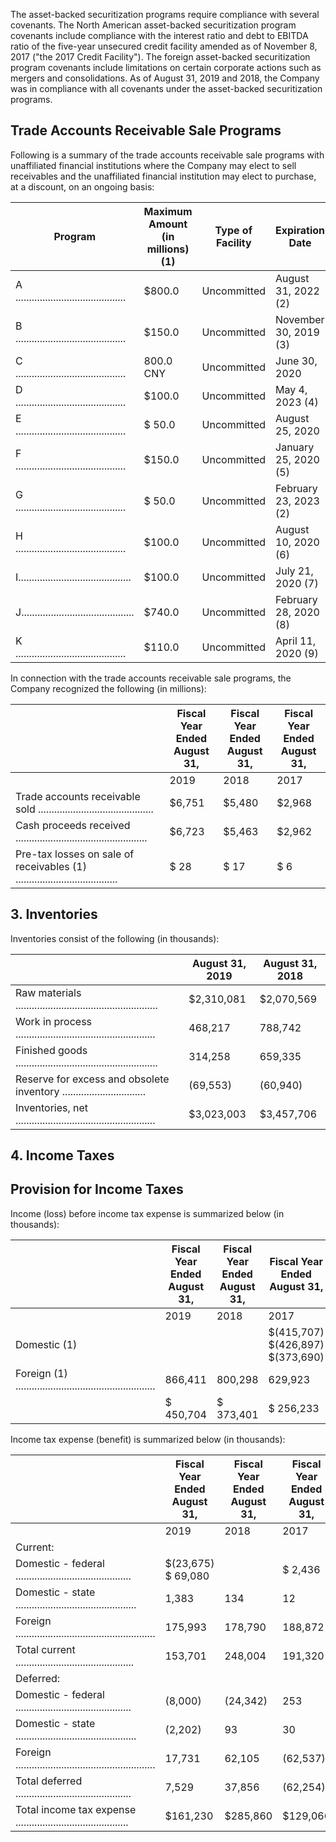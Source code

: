 The asset-backed securitization programs require compliance with several covenants. The North American asset-backed securitization program covenants include compliance with the interest ratio and debt to EBITDA ratio of the five-year unsecured credit facility amended as of November 8, 2017 ("the 2017 Credit Facility"). The foreign asset-backed securitization program covenants include limitations on certain corporate actions such as mergers and consolidations. As of August 31, 2019 and 2018, the Company was in compliance with all covenants under the asset-backed securitization programs.

## Trade Accounts Receivable Sale Programs

Following is a summary of the trade accounts receivable sale programs with unaffiliated financial institutions where the Company may elect to sell receivables and the unaffiliated financial institution may elect to purchase, at a discount, on an ongoing basis:

| Program                                     | Maximum Amount (in millions) (1)   | Type of Facility   | Expiration Date       |
|---------------------------------------------|------------------------------------|--------------------|-----------------------|
| A ......................................... | $800.0                             | Uncommitted        | August 31, 2022 (2)   |
| B ......................................... | $150.0                             | Uncommitted        | November 30, 2019 (3) |
| C ......................................... | 800.0 CNY                          | Uncommitted        | June 30, 2020         |
| D ......................................... | $100.0                             | Uncommitted        | May 4, 2023 (4)       |
| E ......................................... | $ 50.0                             | Uncommitted        | August 25, 2020       |
| F ......................................... | $150.0                             | Uncommitted        | January 25, 2020 (5)  |
| G ......................................... | $ 50.0                             | Uncommitted        | February 23, 2023 (2) |
| H ......................................... | $100.0                             | Uncommitted        | August 10, 2020 (6)   |
| I.......................................... | $100.0                             | Uncommitted        | July 21, 2020 (7)     |
| J.......................................... | $740.0                             | Uncommitted        | February 28, 2020 (8) |
| K ......................................... | $110.0                             | Uncommitted        | April 11, 2020 (9)    |

In connection with the trade accounts receivable sale programs, the Company recognized the following (in millions):

|                                                                                  | Fiscal Year Ended August 31,   | Fiscal Year Ended August 31,   | Fiscal Year Ended August 31,   |
|----------------------------------------------------------------------------------|--------------------------------|--------------------------------|--------------------------------|
|                                                                                  | 2019                           | 2018                           | 2017                           |
| Trade accounts receivable sold ...........................................       | $6,751                         | $5,480                         | $2,968                         |
| Cash proceeds received .................................................         | $6,723                         | $5,463                         | $2,962                         |
| Pre-tax losses on sale of receivables (1) ...................................... | $ 28                           | $ 17                           | $ 6                            |

## 3. Inventories

Inventories consist of the following (in thousands):

|                                                                           | August 31, 2019   | August 31, 2018   |
|---------------------------------------------------------------------------|-------------------|-------------------|
| Raw materials .....................................................       | $2,310,081        | $2,070,569        |
| Work in process ....................................................      | 468,217           | 788,742           |
| Finished goods .....................................................      | 314,258           | 659,335           |
| Reserve for excess and obsolete inventory ............................... | (69,553)          | (60,940)          |
| Inventories, net ....................................................     | $3,023,003        | $3,457,706        |

## 4. Income Taxes

## Provision for Income Taxes

Income (loss) before income tax expense is summarized below (in thousands):

|                                                                  | Fiscal Year Ended August 31,   | Fiscal Year Ended August 31,   | Fiscal Year Ended August 31,     |
|------------------------------------------------------------------|--------------------------------|--------------------------------|----------------------------------|
|                                                                  | 2019                           | 2018                           | 2017                             |
| Domestic (1)                                                     |                                |                                | $(415,707) $(426,897) $(373,690) |
| Foreign (1) .................................................... | 866,411                        | 800,298                        | 629,923                          |
|                                                                  | $ 450,704                      | $ 373,401                      | $ 256,233                        |

Income tax expense (benefit) is summarized below (in thousands):

|                                                                     | Fiscal Year Ended August 31,   | Fiscal Year Ended August 31,   | Fiscal Year Ended August 31,   |
|---------------------------------------------------------------------|--------------------------------|--------------------------------|--------------------------------|
|                                                                     | 2019                           | 2018                           | 2017                           |
| Current:                                                            |                                |                                |                                |
| Domestic - federal ...........................................      | $(23,675) $ 69,080             |                                | $ 2,436                        |
| Domestic - state .............................................      | 1,383                          | 134                            | 12                             |
| Foreign ....................................................        | 175,993                        | 178,790                        | 188,872                        |
| Total current ............................................          | 153,701                        | 248,004                        | 191,320                        |
| Deferred:                                                           |                                |                                |                                |
| Domestic - federal ...........................................      | (8,000)                        | (24,342)                       | 253                            |
| Domestic - state .............................................      | (2,202)                        | 93                             | 30                             |
| Foreign ....................................................        | 17,731                         | 62,105                         | (62,537)                       |
| Total deferred ...........................................          | 7,529                          | 37,856                         | (62,254)                       |
| Total income tax expense .......................................... | $161,230                       | $285,860                       | $129,066                       |